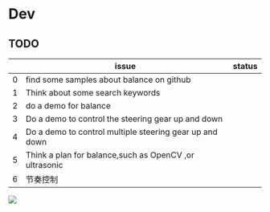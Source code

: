 # Dev

## TODO



|   | issue                                                   | status |
|---|---------------------------------------------------------|--------|
| 0 | find some samples about balance on github               |        |
| 1 | Think about some search keywords                        |        |
| 2 | do a demo for balance                                   |        |
| 3 | Do a demo to control the steering gear up and down      |        |
| 4 | Do a demo to control multiple steering gear up and down |        |
| 5 | Think a plan for balance,such as OpenCV ,or ultrasonic  |        |
| 6 | 节奏控制                                                    |        |

![](particle.png)